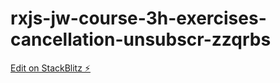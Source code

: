 # rxjs-jw-course-3h-exercises-cancellation-unsubscr-zzqrbs

[Edit on StackBlitz ⚡️](https://stackblitz.com/edit/rxjs-jw-course-3h-exercises-cancellation-unsubscr-zzqrbs)